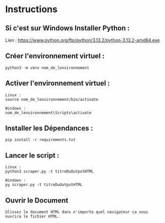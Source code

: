 # Instructions

## Si c'est sur Windows Installer Python : 
Lien : https://www.python.org/ftp/python/3.13.2/python-3.13.2-amd64.exe

## Créer l'environnement virtuel : 

    python3 -m venv nom_de_lenvironnement

## Activer l'environnement virtuel : 

    Linux :     
    source nom_de_lenvironnement/bin/activate

    Windows : 
    nom_de_lenvironnement\Scripts\activate

## Installer les Dépendances : 

    pip install -r requirements.txt

## Lancer le script : 

    Linux : 
    python3 scraper.py -t titreDuOutputHTML

    Windows : 
    py scraper.py -t titreDuOutputHTML

## Ouvrir le Document

    Glissez le document HTML dans n'importe quel navigateur ca vous ouvrira le fichier HTML.
